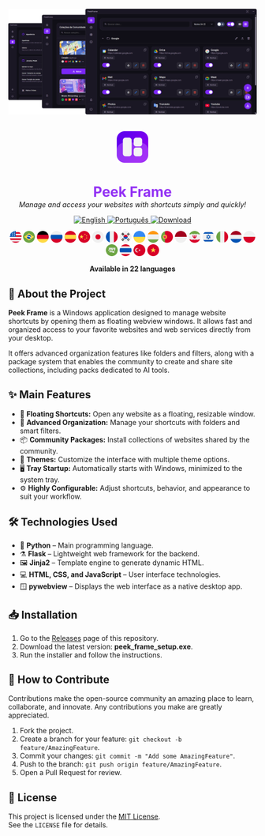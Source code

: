 ![Preview](assets/preview1.png)
<br><br>
<p align="center">
  <img src="assets/icon.png" alt="Peek Frame Icon" width="64"/>
</p>

<h1 align="center" style="color: #9332f4; border-bottom: none; box-shadow: none; margin-bottom: 0;">
  Peek Frame
</h1>

<p align="center" style="margin-top: 0;">
  <i>Manage and access your websites with shortcuts simply and quickly!</i>
</p>

<p align="center">
  <a href="https://github.com/sandroallan/peekframe/blob/main/README.md">
    <img src="https://img.shields.io/badge/Language-English-7a27f4?style=for-the-badge" alt="English" />
  </a>
  <a href="https://github.com/sandroallan/peekframe/blob/main/readmes/README_PTBR.md">
    <img src="https://img.shields.io/badge/Language-Português-ddd?style=for-the-badge" alt="Português" />
  </a>
  <a href="https://github.com/sandroallan/peekframe/releases">
    <img src="https://img.shields.io/badge/Download-Latest-444?style=for-the-badge&logo=github" alt="Download" />
  </a>
</p>

<p align="center">
  <img src="assets/flags/united-states.png" width="24"/>
  <img src="assets/flags/brazil-.png" width="24"/>
  <img src="assets/flags/germany.png" width="24"/>
  <img src="assets/flags/russia.png" width="24"/>
  <img src="assets/flags/spain.png" width="24"/>
  <img src="assets/flags/china.png" width="24"/>
  <img src="assets/flags/japan.png" width="24"/>
  <img src="assets/flags/france.png" width="24"/>
  <img src="assets/flags/south-korea.png" width="24"/>
  <img src="assets/flags/ukraine.png" width="24"/>
  <img src="assets/flags/india.png" width="24"/>
  <img src="assets/flags/portugal.png" width="24"/>
  <img src="assets/flags/indonesia.png" width="24"/>
  <img src="assets/flags/iran.png" width="24"/>
  <img src="assets/flags/israel.png" width="24"/>
  <img src="assets/flags/italy.png" width="24"/>
  <img src="assets/flags/netherlands.png" width="24"/>
  <img src="assets/flags/poland.png" width="24"/>
  <img src="assets/flags/saudi-arabia.png" width="24"/>
  <img src="assets/flags/thailand.png" width="24"/>
  <img src="assets/flags/turkey.png" width="24"/>
  <img src="assets/flags/vietnam.png" width="24"/>
</p>
<p align="center">
  <b>Available in 22 languages</b>
</p>

## 📖 About the Project

**Peek Frame** is a Windows application designed to manage website shortcuts by opening them as floating webview windows. It allows fast and organized access to your favorite websites and web services directly from your desktop.

It offers advanced organization features like folders and filters, along with a package system that enables the community to create and share site collections, including packs dedicated to AI tools.

## ✨ Main Features

- 🚀 **Floating Shortcuts:** Open any website as a floating, resizable window.
- 📂 **Advanced Organization:** Manage your shortcuts with folders and smart filters.
- 📦 **Community Packages:** Install collections of websites shared by the community.
- 🌙 **Themes:** Customize the interface with multiple theme options.
- 🖥️ **Tray Startup:** Automatically starts with Windows, minimized to the system tray.
- ⚙️ **Highly Configurable:** Adjust shortcuts, behavior, and appearance to suit your workflow.

## 🛠️ Technologies Used

- 🐍 **Python** – Main programming language.
- ⚗️ **Flask** – Lightweight web framework for the backend.
- 🖼️ **Jinja2** – Template engine to generate dynamic HTML.
- 💻 **HTML, CSS, and JavaScript** – User interface technologies.
- 🪟 **pywebview** – Displays the web interface as a native desktop app.

## 📥 Installation

1. Go to the [Releases](https://github.com/sandroallan/peekframe/releases) page of this repository.
2. Download the latest version: **peek_frame_setup.exe**.
3. Run the installer and follow the instructions.

## 🤝 How to Contribute

Contributions make the open-source community an amazing place to learn, collaborate, and innovate. Any contributions you make are greatly appreciated.

1. Fork the project.
2. Create a branch for your feature: `git checkout -b feature/AmazingFeature`.
3. Commit your changes: `git commit -m "Add some AmazingFeature"`.
4. Push to the branch: `git push origin feature/AmazingFeature`.
5. Open a Pull Request for review.

## 📄 License

This project is licensed under the [MIT License](https://opensource.org/licenses/MIT).  
See the `LICENSE` file for details.
